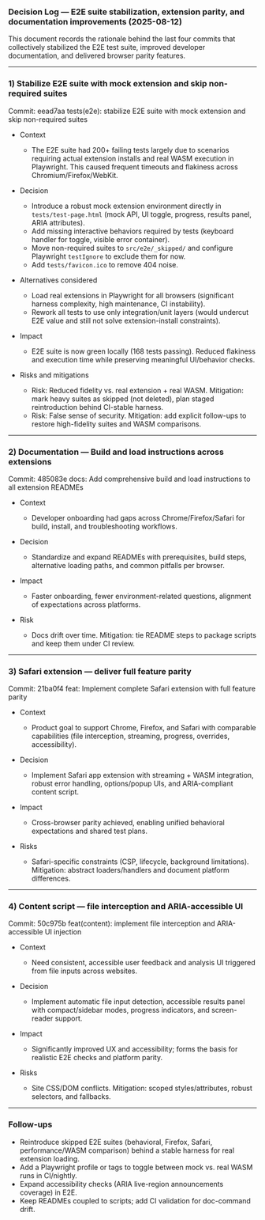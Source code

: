 ### Decision Log — E2E suite stabilization, extension parity, and documentation improvements (2025-08-12)

This document records the rationale behind the last four commits that collectively stabilized the E2E test suite, improved developer documentation, and delivered browser parity features.

---

### 1) Stabilize E2E suite with mock extension and skip non-required suites
Commit: eead7aa tests(e2e): stabilize E2E suite with mock extension and skip non-required suites

- Context
  - The E2E suite had 200+ failing tests largely due to scenarios requiring actual extension installs and real WASM execution in Playwright. This caused frequent timeouts and flakiness across Chromium/Firefox/WebKit.

- Decision
  - Introduce a robust mock extension environment directly in `tests/test-page.html` (mock API, UI toggle, progress, results panel, ARIA attributes).
  - Add missing interactive behaviors required by tests (keyboard handler for toggle, visible error container).
  - Move non-required suites to `src/e2e/_skipped/` and configure Playwright `testIgnore` to exclude them for now.
  - Add `tests/favicon.ico` to remove 404 noise.

- Alternatives considered
  - Load real extensions in Playwright for all browsers (significant harness complexity, high maintenance, CI instability).
  - Rework all tests to use only integration/unit layers (would undercut E2E value and still not solve extension-install constraints).

- Impact
  - E2E suite is now green locally (168 tests passing). Reduced flakiness and execution time while preserving meaningful UI/behavior checks.

- Risks and mitigations
  - Risk: Reduced fidelity vs. real extension + real WASM. Mitigation: mark heavy suites as skipped (not deleted), plan staged reintroduction behind CI-stable harness.
  - Risk: False sense of security. Mitigation: add explicit follow-ups to restore high-fidelity suites and WASM comparisons.

---

### 2) Documentation — Build and load instructions across extensions
Commit: 485083e docs: Add comprehensive build and load instructions to all extension READMEs

- Context
  - Developer onboarding had gaps across Chrome/Firefox/Safari for build, install, and troubleshooting workflows.

- Decision
  - Standardize and expand READMEs with prerequisites, build steps, alternative loading paths, and common pitfalls per browser.

- Impact
  - Faster onboarding, fewer environment-related questions, alignment of expectations across platforms.

- Risk
  - Docs drift over time. Mitigation: tie README steps to package scripts and keep them under CI review.

---

### 3) Safari extension — deliver full feature parity
Commit: 21ba0f4 feat: Implement complete Safari extension with full feature parity

- Context
  - Product goal to support Chrome, Firefox, and Safari with comparable capabilities (file interception, streaming, progress, overrides, accessibility).

- Decision
  - Implement Safari app extension with streaming + WASM integration, robust error handling, options/popup UIs, and ARIA-compliant content script.

- Impact
  - Cross-browser parity achieved, enabling unified behavioral expectations and shared test plans.

- Risks
  - Safari-specific constraints (CSP, lifecycle, background limitations). Mitigation: abstract loaders/handlers and document platform differences.

---

### 4) Content script — file interception and ARIA-accessible UI
Commit: 50c975b feat(content): implement file interception and ARIA-accessible UI injection

- Context
  - Need consistent, accessible user feedback and analysis UI triggered from file inputs across websites.

- Decision
  - Implement automatic file input detection, accessible results panel with compact/sidebar modes, progress indicators, and screen-reader support.

- Impact
  - Significantly improved UX and accessibility; forms the basis for realistic E2E checks and platform parity.

- Risks
  - Site CSS/DOM conflicts. Mitigation: scoped styles/attributes, robust selectors, and fallbacks.

---

### Follow-ups
- Reintroduce skipped E2E suites (behavioral, Firefox, Safari, performance/WASM comparison) behind a stable harness for real extension loading.
- Add a Playwright profile or tags to toggle between mock vs. real WASM runs in CI/nightly.
- Expand accessibility checks (ARIA live-region announcements coverage) in E2E.
- Keep READMEs coupled to scripts; add CI validation for doc-command drift.


